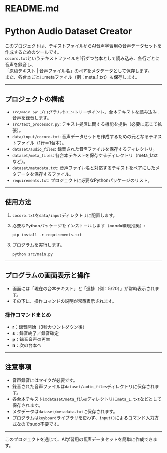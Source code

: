 # README.md

# Python Audio Dataset Creator

このプロジェクトは、テキストファイルからAI音声学習用の音声データセットを作成するためのツールです。  
`cocoro.txt`というテキストファイルを1行ずつ台本として読み込み、各行ごとに音声を録音し、  
「原稿テキスト | 音声ファイル名」のペアをメタデータとして保存します。  
また、各台本ごとにmetaファイル（例：meta_1.txt）も保存します。

---

## プロジェクトの構成

- `src/main.py`: プログラムのエントリーポイント。台本テキストを読み込み、音声を録音します。
- `src/text_processor.py`: テキスト処理に関する機能を提供（必要に応じて拡張）。
- `data/input/cocoro.txt`: 音声データセットを作成するための元となるテキストファイル（1行＝1台本）。
- `dataset/audio_files`: 録音された音声ファイルを保存するディレクトリ。
- `dataset/meta_files`: 各台本テキストを保存するディレクトリ（meta_1.txt など）。
- `dataset/metadata.txt`: 音声ファイル名と対応するテキストをペアにしたメタデータを保存するファイル。
- `requirements.txt`: プロジェクトに必要なPythonパッケージのリスト。

---

## 使用方法

1. `cocoro.txt`を`data/input`ディレクトリに配置します。
2. 必要なPythonパッケージをインストールします（conda環境推奨）:

   ```
   pip install -r requirements.txt
   ```

3. プログラムを実行します。

   ```
   python src/main.py
   ```

---

## プログラムの画面表示と操作

- 画面には「現在の台本テキスト」と「進捗（例：5/20）」が常時表示されます。
- その下に、操作コマンドの説明が常時表示されます。

### 操作コマンドまとめ

- **r**：録音開始（3秒カウントダウン後）
- **s**：録音終了／録音確定
- **p**：録音音声の再生
- **n**：次の台本へ

---

## 注意事項

- 音声録音にはマイクが必要です。
- 録音された音声ファイルは`dataset/audio_files`ディレクトリに保存されます。
- 各台本テキストは`dataset/meta_files`ディレクトリに`meta_1.txt`などとして保存されます。
- メタデータは`dataset/metadata.txt`に保存されます。
- プログラムは`keyboard`ライブラリを使わず、`input()`によるコマンド入力方式なのでsudo不要です。

---

このプロジェクトを通じて、AI学習用の音声データセットを簡単に作成できます。